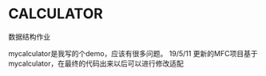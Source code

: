 # CALCULATOR
 数据结构作业

mycalculator是我写的个demo，应该有很多问题。
19/5/11 更新的MFC项目基于mycalculator，在最终的代码出来以后可以进行修改适配
